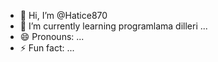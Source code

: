 - 👋 Hi, I’m @Hatice870
- 🌱 I’m currently learning programlama dilleri ...
- 😄 Pronouns: ...
- ⚡ Fun fact: ...

<!---
Hatice870/Hatice870 is a ✨ special ✨ repository because its `README.md` (this file) appears on your GitHub profile.
You can click the Preview link to take a look at your changes.
--->
